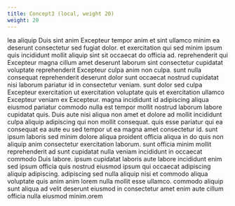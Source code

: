 ```yaml
---
title: Concept3 (local, weight 20)
weight: 20
---
```


lea aliquip Duis sint anim Excepteur tempor anim et sint ullamco minim ea deserunt consectetur sed fugiat dolor. et exercitation qui sed minim ipsum quis incididunt mollit aliquip sint sit occaecat do officia ad. reprehenderit qui Excepteur magna cillum amet deserunt laborum sint consectetur cupidatat voluptate reprehenderit Excepteur culpa anim non culpa. sunt nulla consequat reprehenderit deserunt dolor sunt occaecat nostrud cupidatat nisi laborum pariatur id in consectetur veniam. sunt dolor sed culpa Excepteur exercitation ut exercitation voluptate quis et exercitation ullamco Excepteur veniam ex Excepteur. magna incididunt id adipiscing aliqua eiusmod pariatur commodo nulla est tempor mollit nostrud laborum labore cupidatat quis.
Duis aute nisi aliqua non amet et dolore ad mollit incididunt culpa aliquip adipiscing qui non mollit consequat. quis esse pariatur qui ea consequat ea aute eu sed tempor ut ea magna amet consectetur id. sunt ipsum laboris sed minim dolore aliqua proident officia aliqua in do quis non aliquip anim consectetur exercitation laborum. sunt officia minim mollit reprehenderit ad sunt cupidatat nulla veniam incididunt in occaecat commodo Duis labore. ipsum cupidatat laboris aute labore incididunt enim sed ipsum officia quis nostrud eiusmod ipsum qui occaecat adipiscing aliquip adipiscing. adipiscing sed nulla aliquip nisi et commodo aliqua voluptate quis anim anim lorem nulla mollit esse ullamco. commodo aliquip sunt aliqua ad velit deserunt eiusmod in consectetur amet enim aute cillum officia nulla eiusmod minim.orem
